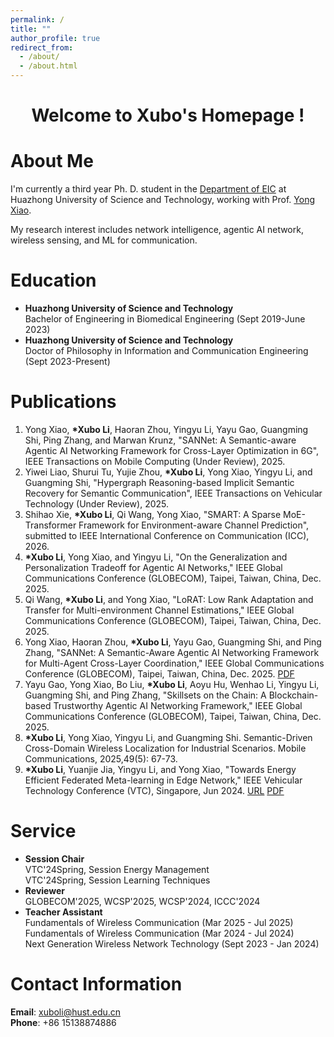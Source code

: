 ```yaml
---
permalink: /
title: ""
author_profile: true
redirect_from: 
  - /about/
  - /about.html
---
```


<div style="text-align: center;">
  <h1>Welcome to Xubo's Homepage !</h1>
</div>

About Me
======
I'm currently a third year Ph. D. student in the [Department of EIC](https://ei.hust.edu.cn/) at Huazhong University of Science and Technology, working with Prof. [Yong Xiao](https://sites.google.com/site/xyong2007/home).<br>

My research interest includes network intelligence, agentic AI network, wireless sensing, and ML for communication.

Education
======
- <strong>Huazhong University of Science and Technology</strong><br>
  Bachelor of Engineering in Biomedical Engineering (Sept 2019-June 2023)
- <strong>Huazhong University of Science and Technology</strong><br>
  Doctor of Philosophy in Information and Communication Engineering (Sept 2023-Present)

Publications
======
1. Yong Xiao, <strong>*Xubo Li</strong>, Haoran Zhou, Yingyu Li, Yayu Gao, Guangming Shi, Ping Zhang, and Marwan Krunz, "SANNet: A Semantic-aware Agentic AI Networking Framework for Cross-Layer Optimization in 6G", IEEE Transactions on Mobile Computing (Under Review), 2025.
1. Yiwei Liao, Shurui Tu, Yujie Zhou, <strong>*Xubo Li</strong>, Yong Xiao, Yingyu Li, and Guangming Shi, "Hypergraph Reasoning-based Implicit Semantic Recovery for Semantic Communication", IEEE Transactions on Vehicular Technology (Under Review), 2025.
1. Shihao Xie, <strong>*Xubo Li</strong>, Qi Wang, Yong Xiao, "SMART: A Sparse MoE-Transformer Framework for Environment-aware Channel Prediction", submitted to IEEE International Conference on Communication (ICC), 2026.
1. <strong>*Xubo Li</strong>, Yong Xiao, and Yingyu Li, "On the Generalization and Personalization Tradeoff for Agentic AI Networks," IEEE Global Communications Conference (GLOBECOM), Taipei, Taiwan, China, Dec. 2025.
1. Qi Wang, <strong>*Xubo Li</strong>, and Yong Xiao, "LoRAT: Low Rank Adaptation and Transfer for Multi-environment Channel Estimations," IEEE Global Communications Conference (GLOBECOM), Taipei, Taiwan, China, Dec. 2025.
1. Yong Xiao, Haoran Zhou, <strong>*Xubo Li</strong>, Yayu Gao, Guangming Shi, and Ping Zhang, "SANNet: A Semantic-Aware Agentic AI Networking Framework for Multi-Agent Cross-Layer Coordination," IEEE Global Communications Conference (GLOBECOM), Taipei, Taiwan, China, Dec. 2025. [PDF](https://arxiv.org/pdf/2505.18946)
1. Yayu Gao, Yong Xiao, Bo Liu, <strong>*Xubo Li</strong>, Aoyu Hu, Wenhao Li, Yingyu Li, Guangming Shi, and Ping Zhang, "Skillsets on the Chain: A Blockchain-based Trustworthy Agentic AI Networking Framework," IEEE Global Communications Conference (GLOBECOM), Taipei, Taiwan, China, Dec. 2025.
1. <strong>*Xubo Li</strong>, Yong Xiao, Yingyu Li, and Guangming Shi. Semantic-Driven Cross-Domain Wireless Localization for Industrial Scenarios. Mobile Communications, 2025,49(5): 67-73.
1. <strong>*Xubo Li</strong>, Yuanjie Jia, Yingyu Li, and Yong Xiao, "Towards Energy Efficient Federated Meta-learning in Edge Network," IEEE Vehicular Technology Conference (VTC), Singapore, Jun 2024. [URL](https://ieeexplore.ieee.org/document/10683432) [PDF](https://ieeexplore.ieee.org/stamp/stamp.jsp?tp=&arnumber=10683432)



Service
======
- <strong>Session Chair</strong><br>
  VTC'24Spring, Session Energy Management<br>
  VTC'24Spring, Session Learning Techniques
- <strong>Reviewer</strong><br>
  GLOBECOM'2025, WCSP'2025, WCSP'2024, ICCC'2024
- <strong>Teacher Assistant</strong><br>
  Fundamentals of Wireless Communication (Mar 2025 - Jul 2025)<br>
  Fundamentals of Wireless Communication (Mar 2024 - Jul 2024)<br>
  Next Generation Wireless Network Technology (Sept 2023 - Jan 2024)


Contact Information
======
<strong>Email</strong>: xuboli@hust.edu.cn<br>
<strong>Phone</strong>: +86 15138874886
